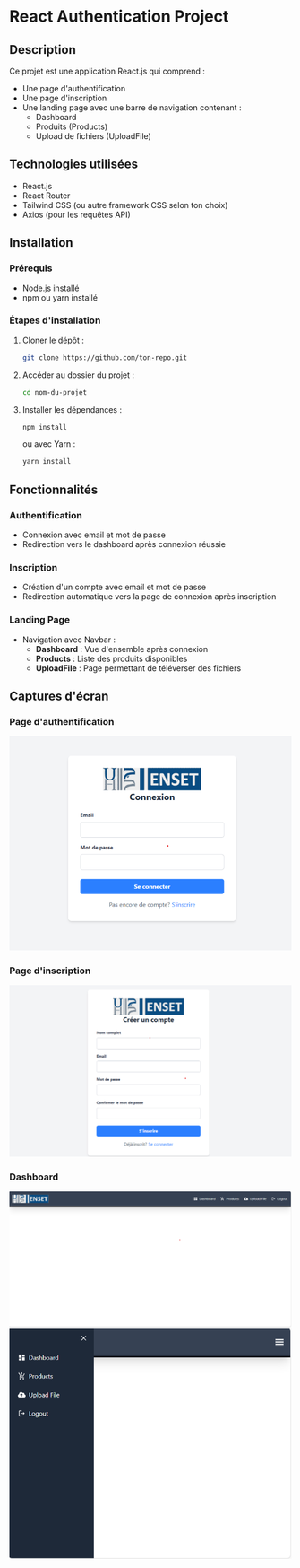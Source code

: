 # React Authentication Project

## Description
Ce projet est une application React.js qui comprend :
- Une page d'authentification
- Une page d'inscription
- Une landing page avec une barre de navigation contenant :
  - Dashboard
  - Produits (Products)
  - Upload de fichiers (UploadFile)

## Technologies utilisées
- React.js
- React Router
- Tailwind CSS (ou autre framework CSS selon ton choix)
- Axios (pour les requêtes API)

## Installation
### Prérequis
- Node.js installé
- npm ou yarn installé

### Étapes d'installation
1. Cloner le dépôt :
   ```bash
   git clone https://github.com/ton-repo.git
   ```
2. Accéder au dossier du projet :
   ```bash
   cd nom-du-projet
   ```
3. Installer les dépendances :
   ```bash
   npm install
   ```
   ou avec Yarn :
   ```bash
   yarn install
   ```


## Fonctionnalités
### Authentification
- Connexion avec email et mot de passe
- Redirection vers le dashboard après connexion réussie

### Inscription
- Création d'un compte avec email et mot de passe
- Redirection automatique vers la page de connexion après inscription

### Landing Page
- Navigation avec Navbar :
  - **Dashboard** : Vue d'ensemble après connexion
  - **Products** : Liste des produits disponibles
  - **UploadFile** : Page permettant de téléverser des fichiers

## Captures d'écran
### Page d'authentification
![Login Screen](src/assets/login.png)

### Page d'inscription
![Register Screen](src/assets/registration.png)


### Dashboard
![Dashboard](src/assets/dashboard.png)
![Dashboard](src/assets/dashboard_vp.png)


```



